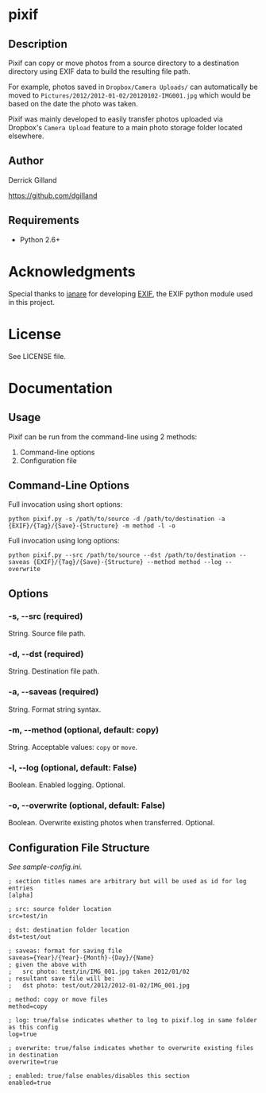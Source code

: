 # pixif

## Description

Pixif can copy or move photos from a source directory to a destination directory using EXIF data to build the resulting file path.

For example, photos saved in `Dropbox/Camera Uploads/` can automatically be moved to `Pictures/2012/2012-01-02/20120102-IMG001.jpg` which would be based on the date the photo was taken.

Pixif was mainly developed to easily transfer photos uploaded via Dropbox's `Camera Upload` feature to a main photo storage folder located elsewhere.

## Author

Derrick Gilland

<https://github.com/dgilland>

## Requirements

- Python 2.6+

# Acknowledgments

Special thanks to [ianare](http://ianare.users.sourceforge.net) for developing [EXIF](http://sourceforge.net/projects/exif-py), the EXIF python module used in this project.

# License

See LICENSE file.

# Documentation

## Usage

Pixif can be run from the command-line using 2 methods:

1. Command-line options
2. Configuration file

## Command-Line Options

Full invocation using short options:

    python pixif.py -s /path/to/source -d /path/to/destination -a {EXIF}/{Tag}/{Save}-{Structure} -m method -l -o

Full invocation using long options:

    python pixif.py --src /path/to/source --dst /path/to/destination --saveas {EXIF}/{Tag}/{Save}-{Structure} --method method --log --overwrite

## Options

### -s, --src (required)

String. Source file path.

### -d, --dst (required)

String. Destination file path.

### -a, --saveas (required)

String. Format string syntax.

### -m, --method (optional, default: copy)

String. Acceptable values: `copy` or `move`.

### -l, --log (optional, default: False)

Boolean. Enabled logging. Optional.

### -o, --overwrite (optional, default: False)

Boolean. Overwrite existing photos when transferred. Optional.

## Configuration File Structure

_See sample-config.ini._

    ; section titles names are arbitrary but will be used as id for log entries
    [alpha]

    ; src: source folder location
    src=test/in

    ; dst: destination folder location
    dst=test/out

    ; saveas: format for saving file
    saveas={Year}/{Year}-{Month}-{Day}/{Name}
    ; given the above with
    ;   src photo: test/in/IMG_001.jpg taken 2012/01/02
    ; resultant save file will be:
    ;   dst photo: test/out/2012/2012-01-02/IMG_001.jpg

    ; method: copy or move files
    method=copy

    ; log: true/false indicates whether to log to pixif.log in same folder as this config
    log=true

    ; overwrite: true/false indicates whether to overwrite existing files in destination
    overwrite=true

    ; enabled: true/false enables/disables this section
    enabled=true
